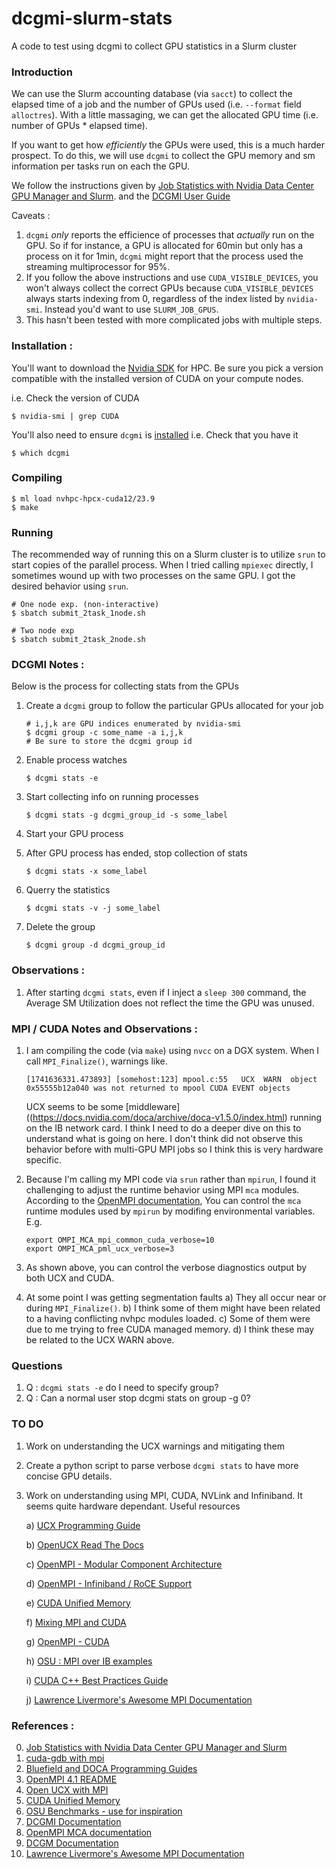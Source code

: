 # dcgmi-slurm-stats
A code to test using dcgmi to collect GPU statistics in a Slurm cluster

### Introduction
We can use the Slurm accounting database (via `sacct`) to collect the elapsed time of a
job and the number of GPUs used (i.e. `--format` field `alloctres`).  With a little 
massaging, we can get the allocated GPU time (i.e. number of GPUs * elapsed time).

If you want to get how _efficiently_ the GPUs were used, this is a much harder prospect.
To do this, we will use `dcgmi` to collect the GPU memory and sm information per tasks 
run on each the GPU. 

We follow the instructions given by [Job Statistics with Nvidia Data Center GPU Manager and Slurm](https://developer.nvidia.com/blog/job-statistics-nvidia-data-center-gpu-manager-slurm/).
and the [DCGMI User Guide](https://docs.nvidia.com/datacenter/dcgm/latest/user-guide/feature-overview.html)

Caveats :
1. `dcgmi` _only_ reports the efficience of processes that _actually_ run on the GPU. So
   if for instance, a GPU is allocated for 60min but only has a process on it for 1min,
   `dcgmi` might report that the process used the streaming multiprocessor for 95%. 
2. If you follow the above instructions and use `CUDA_VISIBLE_DEVICES`, you won't always
   collect the correct GPUs because `CUDA_VISIBLE_DEVICES` always starts indexing from
   0, regardless of the index listed by `nvidia-smi`. Instead you'd want to use
   `SLURM_JOB_GPUS`.
3. This hasn't been tested with more complicated jobs with multiple steps.


### Installation :
You'll want to download the [Nvidia SDK](https://developer.nvidia.com/hpc-sdk) for HPC.
Be sure you pick a version compatible with the installed version of CUDA on your compute
nodes.

i.e. Check the version of CUDA
```
$ nvidia-smi | grep CUDA
```

You'll also need to ensure `dcgmi` is [installed](https://docs.nvidia.com/datacenter/dcgm/latest/user-guide/getting-started.html#installation)
i.e. Check that you have it
```
$ which dcgmi
```


### Compiling
```
$ ml load nvhpc-hpcx-cuda12/23.9
$ make
```

### Running
The recommended way of running this on a Slurm cluster is to utilize `srun` to start copies
of the parallel process.  When I tried calling `mpiexec` directly, I sometimes wound up with 
two processes on the same GPU.  I got the desired behavior using `srun`.


```
# One node exp. (non-interactive)
$ sbatch submit_2task_1node.sh

# Two node exp
$ sbatch submit_2task_2node.sh
```

### DCGMI Notes :
Below is the process for collecting stats from the GPUs
1. Create a `dcgmi` group to follow the particular GPUs allocated for your job
    ```
    # i,j,k are GPU indices enumerated by nvidia-smi 
    $ dcgmi group -c some_name -a i,j,k
    # Be sure to store the dcgmi group id
    ```

2. Enable process watches
    ```
    $ dcgmi stats -e         
    ```

3. Start collecting info on running processes
    ```
    $ dcgmi stats -g dcgmi_group_id -s some_label
    ```

4. Start your GPU process

5. After GPU process has ended, stop collection of stats

    ```
    $ dcgmi stats -x some_label
    ```

6. Querry the statistics 
   
    ```
    $ dcgmi stats -v -j some_label
    ```

7. Delete the group

    ```
    $ dcgmi group -d dcgmi_group_id
    ```

### Observations :
1. After starting `dcgmi stats`, even if I inject a `sleep 300` command, the
   Average SM Utilization does not reflect the time the GPU was unused.


### MPI / CUDA Notes and Observations :
1. I am compiling the code (via `make`) using `nvcc` on a DGX system.  When I 
   call `MPI_Finalize()`, warnings like.  
    ```
    [1741636331.473893] [somehost:123] mpool.c:55   UCX  WARN  object 0x55555b12a040 was not returned to mpool CUDA EVENT objects
    ```
   UCX seems to be some [middleware]((https://docs.nvidia.com/doca/archive/doca-v1.5.0/index.html)
   running on the IB network card. I think I need to do a deeper dive on this to
   understand what is going on here.  I don't think did not observe this behavior
   before with multi-GPU MPI jobs so I think this is very hardware specific.

2. Because I'm calling my MPI code via `srun` rather than `mpirun`, I found it
   challenging to adjust the runtime behavior using MPI `mca` modules.  According to the
   [OpenMPI documentation](https://docs.open-mpi.org/en/v5.0.x/mca.html), 
   You can control the `mca` runtime modules used by `mpirun` by modifing environmental 
   variables. E.g.
    ```
    export OMPI_MCA_mpi_common_cuda_verbose=10
    export OMPI_MCA_pml_ucx_verbose=3
    ```

3. As shown above, you can control the verbose diagnostics output by both UCX 
   and CUDA.

4. At some point I was getting segmentation faults
    a) They all occur near or during `MPI_Finalize()`.
    b) I think some of them might have been related to a having conflicting nvhpc
       modules loaded.
    c) Some of them were due to me trying to free CUDA managed memory.
    d) I think these may be related to the UCX WARN above.


### Questions
1. Q : `dcgmi stats -e` do I need to specify group?
2. Q : Can a normal user stop dcgmi stats on group -g 0? 

### TO DO
1. Work on understanding the UCX warnings and mitigating them
2. Create a python script to parse verbose `dcgmi stats` to have more concise GPU details.
3. Work on understanding using MPI, CUDA, NVLink and Infiniband. It seems quite hardware
   dependant. Useful resources

    a) [UCX Programming Guide](https://docs.nvidia.com/doca/archive/doca-v1.5.0/ucx-programming-guide/index.html)

    b) [OpenUCX Read The Docs](https://openucx.readthedocs.io/en/master/running.html)

    c) [OpenMPI - Modular Component Architecture](https://docs.open-mpi.org/en/main/mca.html)

    d) [OpenMPI - Infiniband / RoCE Support](https://docs.open-mpi.org/en/v5.0.x/tuning-apps/networking/ib-and-roce.html)

    e) [CUDA Unified Memory](https://developer.nvidia.com/blog/unified-memory-cuda-beginners/)

    f) [Mixing MPI and CUDA](https://docs.ccv.brown.edu/oscar/gpu-computing/mpi-cuda)

    g) [OpenMPI - CUDA](https://docs.open-mpi.org/en/v5.0.x/tuning-apps/networking/cuda.html)

    h) [OSU : MPI over IB examples](https://mvapich.cse.ohio-state.edu/benchmarks/)

    i) [CUDA C++ Best Practices Guide](https://docs.nvidia.com/cuda/cuda-c-best-practices-guide/)

    j) [Lawrence Livermore's Awesome MPI Documentation](https://hpc-tutorials.llnl.gov/mpi/)

<!--
### Notes :
[somehost:1046653:0:1046653] proto_common.c:860  Fatal: 'abort' is not implemented for protoc
ol rndv/rkey_ptr/mtype (req: 0x55555fc9eac0)
==== backtrace (tid:1046653) ====
 0 0x0000000000055996 ucp_proto_stub_fatal_not_implemented()  /build-result/src/hpcx-v2.19-gcc-mlnx_ofed-redhat7-cuda12-x86_64/ucx-7bb2722ff2187a0cad557ae4a6afa090569f83fb/src/ucp/proto/proto_common.c:859
 1 0x0000000000057cc3 ucp_proto_abort_fatal_not_implemented()  /build-result/src/hpcx-v2.19-gcc-mlnx_ofed-redhat7-cuda12-x86_64/ucx-7bb2722ff2187a0cad557ae4a6afa090569f83fb/src/ucp/proto/proto_common.c:866
 2 0x000000000001b5b3 uct_mm_ep_arbiter_purge_cb()  /build-result/src/hpcx-v2.19-gcc-mlnx_ofed-redhat7-cuda12-x86_64/ucx-7bb2722ff2187a0cad557ae4a6afa090569f83fb/src/uct/sm/mm/base/mm_ep.c:527
 3 0x0000000000053c37 ucs_arbiter_group_purge()  /build-result/src/hpcx-v2.19-gcc-mlnx_ofed-redhat7-cuda12-x86_64/ucx-7bb2722ff2187a0cad557ae4a6afa090569f83fb/src/ucs/datastruct/arbiter.c:135
 4 0x000000000001c14a uct_mm_ep_pending_purge()  /build-result/src/hpcx-v2.19-gcc-mlnx_ofed-redhat7-cuda12-x86_64/ucx-7bb2722ff2187a0cad557ae4a6afa090569f83fb/src/uct/sm/mm/base/mm_ep.c:542
 5 0x00000000000383d2 uct_ep_pending_purge()  /build-result/src/hpcx-v2.19-gcc-mlnx_ofed-redhat7-cuda12-x86_64/ucx-7bb2722ff2187a0cad557ae4a6afa090569f83fb/src/uct/api/uct.h:3209
 6 0x00000000000383d2 ucp_ep_purge_lanes()  /build-result/src/hpcx-v2.19-gcc-mlnx_ofed-redhat7-cuda12-x86_64/ucx-7bb2722ff2187a0cad557ae4a6afa090569f83fb/src/ucp/core/ucp_ep.c:1277
 7 0x000000000004fd63 ucp_worker_destroy_eps()  /build-result/src/hpcx-v2.19-gcc-mlnx_ofed-redhat7-cuda12-x86_64/ucx-7bb2722ff2187a0cad557ae4a6afa090569f83fb/src/ucp/core/ucp_worker.c:2844
 8 0x000000000004fd63 ucp_worker_destroy()  /build-result/src/hpcx-v2.19-gcc-mlnx_ofed-redhat7-cuda12-x86_64/ucx-7bb2722ff2187a0cad557ae4a6afa090569f83fb/src/ucp/core/ucp_worker.c:2857
 9 0x0000000000006a5b mca_pml_ucx_cleanup()  /var/jenkins/workspace/rel_nv_lib_hpcx_cuda12_x86_64/work/rebuild_ompi/ompi/build/ompi/mca/pml/ucx/../../../../../ompi/mca/pml/ucx/pml_ucx.c:390
10 0x000000000004fba8 ompi_mpi_finalize()  /var/jenkins/workspace/rel_nv_lib_hpcx_cuda12_x86_64/work/rebuild_ompi/ompi/build/ompi/../../ompi/runtime/ompi_mpi_finalize.c:342
11 0x000000000000b8e1 main()  /home/user/code/dcgmi-slurm-stats/src/mpi/mpi_matrix_mult.cu:203
12 0x0000000000029d90 __libc_init_first()  ???:0
13 0x0000000000029e40 __libc_start_main()  ???:0
14 0x000000000000abe5 _start()  ???:0
```
Let's read the documentation to try and figure this out.
Seems like setting OMPI_MCA_mpi_common_cuda_verbose and OMPI_MCA_pml_ucx_verbose
mitigates the segmentation fault.  At least I'm not getting that, but I clearly
need to better understand how to use UCX, MPI and CUDA all together.
-->


<!--
```
# pml_ucx_request_leak_check :
#   spits out warnings during MPI_Finalize() if non-blocking operations haven't been 
#   released.
ompi_info --param pml ucx --level 9
```
-->

### References :
0. [Job Statistics with Nvidia Data Center GPU Manager and Slurm](https://developer.nvidia.com/blog/job-statistics-nvidia-data-center-gpu-manager-slurm/)
1. [cuda-gdb with mpi](https://docs.nvidia.com/cuda/cuda-gdb/index.html?highlight=MPI#example-mpi-cuda-application)
2. [Bluefield and DOCA Programming Guides](https://docs.nvidia.com/doca/archive/doca-v1.5.0/index.html)
3. [OpenMPI 4.1 README](https://github.com/open-mpi/ompi/blob/v4.1.x/README)
4. [Open UCX with MPI](https://openucx.readthedocs.io/en/master/running.html#running-mpi)
5. [CUDA Unified Memory](https://developer.nvidia.com/blog/unified-memory-cuda-beginners/)
6. [OSU Benchmarks - use for inspiration](https://mvapich.cse.ohio-state.edu/benchmarks/)
7. [DCGMI Documentation](https://docs.nvidia.com/datacenter/dcgm/latest/user-guide/feature-overview.html)
8. [OpenMPI MCA documentation](https://docs.open-mpi.org/en/v5.0.x/mca.html)
9. [DCGM Documentation](https://docs.nvidia.com/datacenter/dcgm/latest/user-guide/feature-overview.html#)
10. [Lawrence Livermore's Awesome MPI Documentation](https://hpc-tutorials.llnl.gov/mpi/)
